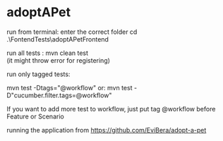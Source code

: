 # adoptAPet

run from terminal: 
enter the correct folder
cd .\FontendTests\adoptAPetFrontend

run all tests : 
mvn clean test    
(it might throw error for registering)

run only tagged tests: 

mvn test -Dtags="@workflow"
or:
mvn test -D"cucumber.filter.tags=@workflow"

If you want to add more test to workflow, just put tag @workflow before Feature or Scenario



running the application from https://github.com/EviBera/adopt-a-pet

